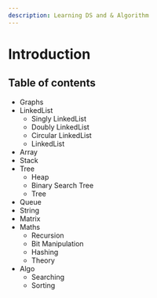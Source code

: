 ```yaml
---
description: Learning DS and & Algorithm
---
```


# Introduction

## Table of contents

* Graphs
* LinkedList
  * Singly LinkedList
  * Doubly LinkedList
  * Circular LinkedList
  * LinkedList
* Array
* Stack
* Tree
  * Heap
  * Binary Search Tree
  * Tree
* Queue
* String
* Matrix
* Maths
  * Recursion
  * Bit Manipulation
  * Hashing
  * Theory
* Algo
  * Searching
  * Sorting

